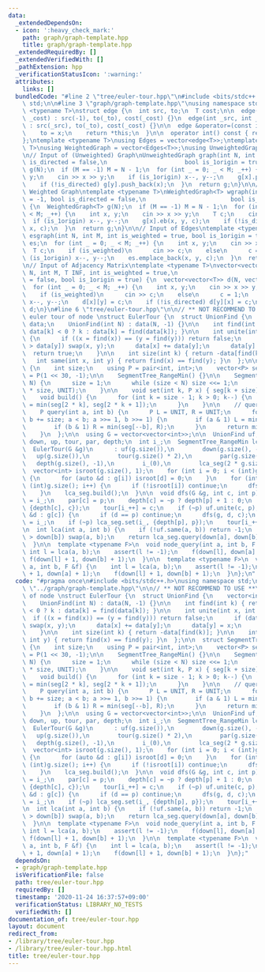 ```yaml
---
data:
  _extendedDependsOn:
  - icon: ':heavy_check_mark:'
    path: graph/graph-template.hpp
    title: graph/graph-template.hpp
  _extendedRequiredBy: []
  _extendedVerifiedWith: []
  _pathExtension: hpp
  _verificationStatusIcon: ':warning:'
  attributes:
    links: []
  bundledCode: "#line 2 \"tree/euler-tour.hpp\"\n#include <bits/stdc++.h>\nusing namespace\
    \ std;\n\n#line 3 \"graph/graph-template.hpp\"\nusing namespace std;\n\ntemplate\
    \ <typename T>\nstruct edge {\n  int src, to;\n  T cost;\n\n  edge(int _to, T\
    \ _cost) : src(-1), to(_to), cost(_cost) {}\n  edge(int _src, int _to, T _cost)\
    \ : src(_src), to(_to), cost(_cost) {}\n\n  edge &operator=(const int &x) {\n\
    \    to = x;\n    return *this;\n  }\n\n  operator int() const { return to; }\n\
    };\ntemplate <typename T>\nusing Edges = vector<edge<T>>;\ntemplate <typename\
    \ T>\nusing WeightedGraph = vector<Edges<T>>;\nusing UnweightedGraph = vector<vector<int>>;\n\
    \n// Input of (Unweighted) Graph\nUnweightedGraph graph(int N, int M = -1, bool\
    \ is_directed = false,\n                      bool is_1origin = true) {\n  UnweightedGraph\
    \ g(N);\n  if (M == -1) M = N - 1;\n  for (int _ = 0; _ < M; _++) {\n    int x,\
    \ y;\n    cin >> x >> y;\n    if (is_1origin) x--, y--;\n    g[x].push_back(y);\n\
    \    if (!is_directed) g[y].push_back(x);\n  }\n  return g;\n}\n\n// Input of\
    \ Weighted Graph\ntemplate <typename T>\nWeightedGraph<T> wgraph(int N, int M\
    \ = -1, bool is_directed = false,\n                        bool is_1origin = true)\
    \ {\n  WeightedGraph<T> g(N);\n  if (M == -1) M = N - 1;\n  for (int _ = 0; _\
    \ < M; _++) {\n    int x, y;\n    cin >> x >> y;\n    T c;\n    cin >> c;\n  \
    \  if (is_1origin) x--, y--;\n    g[x].eb(x, y, c);\n    if (!is_directed) g[y].eb(y,\
    \ x, c);\n  }\n  return g;\n}\n\n// Input of Edges\ntemplate <typename T>\nEdges<T>\
    \ esgraph(int N, int M, int is_weighted = true, bool is_1origin = true) {\n  Edges<T>\
    \ es;\n  for (int _ = 0; _ < M; _++) {\n    int x, y;\n    cin >> x >> y;\n  \
    \  T c;\n    if (is_weighted)\n      cin >> c;\n    else\n      c = 1;\n    if\
    \ (is_1origin) x--, y--;\n    es.emplace_back(x, y, c);\n  }\n  return es;\n}\n\
    \n// Input of Adjacency Matrix\ntemplate <typename T>\nvector<vector<T>> adjgraph(int\
    \ N, int M, T INF, int is_weighted = true,\n                           bool is_directed\
    \ = false, bool is_1origin = true) {\n  vector<vector<T>> d(N, vector<T>(N, INF));\n\
    \  for (int _ = 0; _ < M; _++) {\n    int x, y;\n    cin >> x >> y;\n    T c;\n\
    \    if (is_weighted)\n      cin >> c;\n    else\n      c = 1;\n    if (is_1origin)\
    \ x--, y--;\n    d[x][y] = c;\n    if (!is_directed) d[y][x] = c;\n  }\n  return\
    \ d;\n}\n#line 6 \"tree/euler-tour.hpp\"\n\n// ** NOT RECOMMEND TO USE **\n//\
    \ euler tour of node \nstruct EulerTour {\n  struct UnionFind {\n    vector<int>\
    \ data;\n    UnionFind(int N) : data(N, -1) {}\n\n    int find(int k) { return\
    \ data[k] < 0 ? k : data[k] = find(data[k]); }\n\n    int unite(int x, int y)\
    \ {\n      if ((x = find(x)) == (y = find(y))) return false;\n      if (data[x]\
    \ > data[y]) swap(x, y);\n      data[x] += data[y];\n      data[y] = x;\n    \
    \  return true;\n    }\n\n    int size(int k) { return -data[find(k)]; }\n\n \
    \   int same(int x, int y) { return find(x) == find(y); }\n  };\n\n  struct SegmentTree_RangeMin\
    \ {\n    int size;\n    using P = pair<int, int>;\n    vector<P> seg;\n    P UNIT\
    \ = P(1 << 30, -1);\n\n    SegmentTree_RangeMin() {}\n\n    SegmentTree_RangeMin(int\
    \ N) {\n      size = 1;\n      while (size < N) size <<= 1;\n      seg.assign(2\
    \ * size, UNIT);\n    }\n\n    void set(int k, P x) { seg[k + size] = x; }\n\n\
    \    void build() {\n      for (int k = size - 1; k > 0; k--) {\n        seg[k]\
    \ = min(seg[2 * k], seg[2 * k + 1]);\n      }\n    }\n\n    // query to [a, b)\n\
    \    P query(int a, int b) {\n      P L = UNIT, R = UNIT;\n      for (a += size,\
    \ b += size; a < b; a >>= 1, b >>= 1) {\n        if (a & 1) L = min(L, seg[a++]);\n\
    \        if (b & 1) R = min(seg[--b], R);\n      }\n      return min(L, R);\n\
    \    }\n  };\n\n  using G = vector<vector<int>>;\n\n  UnionFind uf;\n  vector<int>\
    \ down, up, tour, par, depth;\n  int i_;\n  SegmentTree_RangeMin lca_seg;\n\n\
    \  EulerTour(G &g)\n      : uf(g.size()),\n        down(g.size(), -1),\n     \
    \   up(g.size()),\n        tour(g.size() * 2),\n        par(g.size()),\n     \
    \   depth(g.size(), -1),\n        i_(0),\n        lca_seg(2 * g.size()) {\n  \
    \  vector<int> isroot(g.size(), 1);\n    for (int i = 0; i < (int)g.size(); i++)\
    \ {\n      for (auto &d : g[i]) isroot[d] = 0;\n    }\n    for (int i = 0; i <\
    \ (int)g.size(); i++) {\n      if (!isroot[i]) continue;\n      dfs(g, i, -1);\n\
    \    }\n    lca_seg.build();\n  }\n\n  void dfs(G &g, int c, int p) {\n    down[c]\
    \ = i_;\n    par[c] = p;\n    depth[c] = ~p ? depth[p] + 1 : 0;\n    lca_seg.set(i_,\
    \ {depth[c], c});\n    tour[i_++] = c;\n    if (~p) uf.unite(c, p);\n    for (auto\
    \ &d : g[c]) {\n      if (d == p) continue;\n      dfs(g, d, c);\n    }\n    up[c]\
    \ = i_;\n    if (~p) lca_seg.set(i_, {depth[p], p});\n    tour[i_++] = c;\n  }\n\
    \n  int lca(int a, int b) {\n    if (!uf.same(a, b)) return -1;\n    if (down[a]\
    \ > down[b]) swap(a, b);\n    return lca_seg.query(down[a], down[b] + 1).second;\n\
    \  }\n\n  template <typename F>\n  void node_query(int a, int b, F &f) {\n   \
    \ int l = lca(a, b);\n    assert(l != -1);\n    f(down[l], down[a] + 1);\n   \
    \ f(down[l] + 1, down[b] + 1);\n  }\n\n  template <typename F>\n  void edge_query(int\
    \ a, int b, F &f) {\n    int l = lca(a, b);\n    assert(l != -1);\n    f(down[l]\
    \ + 1, down[a] + 1);\n    f(down[l] + 1, down[b] + 1);\n  }\n};\n"
  code: "#pragma once\n#include <bits/stdc++.h>\nusing namespace std;\n\n#include\
    \ \"../graph/graph-template.hpp\"\n\n// ** NOT RECOMMEND TO USE **\n// euler tour\
    \ of node \nstruct EulerTour {\n  struct UnionFind {\n    vector<int> data;\n\
    \    UnionFind(int N) : data(N, -1) {}\n\n    int find(int k) { return data[k]\
    \ < 0 ? k : data[k] = find(data[k]); }\n\n    int unite(int x, int y) {\n    \
    \  if ((x = find(x)) == (y = find(y))) return false;\n      if (data[x] > data[y])\
    \ swap(x, y);\n      data[x] += data[y];\n      data[y] = x;\n      return true;\n\
    \    }\n\n    int size(int k) { return -data[find(k)]; }\n\n    int same(int x,\
    \ int y) { return find(x) == find(y); }\n  };\n\n  struct SegmentTree_RangeMin\
    \ {\n    int size;\n    using P = pair<int, int>;\n    vector<P> seg;\n    P UNIT\
    \ = P(1 << 30, -1);\n\n    SegmentTree_RangeMin() {}\n\n    SegmentTree_RangeMin(int\
    \ N) {\n      size = 1;\n      while (size < N) size <<= 1;\n      seg.assign(2\
    \ * size, UNIT);\n    }\n\n    void set(int k, P x) { seg[k + size] = x; }\n\n\
    \    void build() {\n      for (int k = size - 1; k > 0; k--) {\n        seg[k]\
    \ = min(seg[2 * k], seg[2 * k + 1]);\n      }\n    }\n\n    // query to [a, b)\n\
    \    P query(int a, int b) {\n      P L = UNIT, R = UNIT;\n      for (a += size,\
    \ b += size; a < b; a >>= 1, b >>= 1) {\n        if (a & 1) L = min(L, seg[a++]);\n\
    \        if (b & 1) R = min(seg[--b], R);\n      }\n      return min(L, R);\n\
    \    }\n  };\n\n  using G = vector<vector<int>>;\n\n  UnionFind uf;\n  vector<int>\
    \ down, up, tour, par, depth;\n  int i_;\n  SegmentTree_RangeMin lca_seg;\n\n\
    \  EulerTour(G &g)\n      : uf(g.size()),\n        down(g.size(), -1),\n     \
    \   up(g.size()),\n        tour(g.size() * 2),\n        par(g.size()),\n     \
    \   depth(g.size(), -1),\n        i_(0),\n        lca_seg(2 * g.size()) {\n  \
    \  vector<int> isroot(g.size(), 1);\n    for (int i = 0; i < (int)g.size(); i++)\
    \ {\n      for (auto &d : g[i]) isroot[d] = 0;\n    }\n    for (int i = 0; i <\
    \ (int)g.size(); i++) {\n      if (!isroot[i]) continue;\n      dfs(g, i, -1);\n\
    \    }\n    lca_seg.build();\n  }\n\n  void dfs(G &g, int c, int p) {\n    down[c]\
    \ = i_;\n    par[c] = p;\n    depth[c] = ~p ? depth[p] + 1 : 0;\n    lca_seg.set(i_,\
    \ {depth[c], c});\n    tour[i_++] = c;\n    if (~p) uf.unite(c, p);\n    for (auto\
    \ &d : g[c]) {\n      if (d == p) continue;\n      dfs(g, d, c);\n    }\n    up[c]\
    \ = i_;\n    if (~p) lca_seg.set(i_, {depth[p], p});\n    tour[i_++] = c;\n  }\n\
    \n  int lca(int a, int b) {\n    if (!uf.same(a, b)) return -1;\n    if (down[a]\
    \ > down[b]) swap(a, b);\n    return lca_seg.query(down[a], down[b] + 1).second;\n\
    \  }\n\n  template <typename F>\n  void node_query(int a, int b, F &f) {\n   \
    \ int l = lca(a, b);\n    assert(l != -1);\n    f(down[l], down[a] + 1);\n   \
    \ f(down[l] + 1, down[b] + 1);\n  }\n\n  template <typename F>\n  void edge_query(int\
    \ a, int b, F &f) {\n    int l = lca(a, b);\n    assert(l != -1);\n    f(down[l]\
    \ + 1, down[a] + 1);\n    f(down[l] + 1, down[b] + 1);\n  }\n};"
  dependsOn:
  - graph/graph-template.hpp
  isVerificationFile: false
  path: tree/euler-tour.hpp
  requiredBy: []
  timestamp: '2020-11-24 16:37:57+09:00'
  verificationStatus: LIBRARY_NO_TESTS
  verifiedWith: []
documentation_of: tree/euler-tour.hpp
layout: document
redirect_from:
- /library/tree/euler-tour.hpp
- /library/tree/euler-tour.hpp.html
title: tree/euler-tour.hpp
---
```

